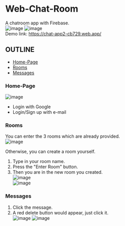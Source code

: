 # Web-Chat-Room
A chatroom app with Firebase.  
![image](https://user-images.githubusercontent.com/86723888/179365537-e2d3234d-39d2-4add-8186-f122d4030165.png)
![image](https://user-images.githubusercontent.com/86723888/179365510-59fc071d-201f-43e3-a595-934410854352.png)  
Demo link:  https://chat-app2-cb729.web.app/  

## OUTLINE
* [Home-Page](#Home-Page)
* [Rooms](#Rooms)
* [Messages](#Messages)
  
  
### Home-Page
![image](https://user-images.githubusercontent.com/86723888/179365537-e2d3234d-39d2-4add-8186-f122d4030165.png)  
* Login with Google
* Login/Sign up with e-mail





  
### Rooms
You can enter the 3 rooms which are already provided.  
![image](https://user-images.githubusercontent.com/86723888/179400820-746f2203-f2de-4417-a0e2-64648de1cfb0.png)  
  
  
Otherwise, you can create a room yourself.  
1. Type in your room name.
2. Press the "Enter Room" button.
3. Then you are in the new room you created.  
![image](https://user-images.githubusercontent.com/86723888/179400918-9e9a3475-b943-47b7-a1f5-7c4923e9a56b.png)  
![image](https://user-images.githubusercontent.com/86723888/179400935-a2564eb9-7ae8-4964-b745-5effe9a27de3.png)    
  

### Messages
1. Click the message.
2. A red delete button would appear, just click it.  
![image](https://user-images.githubusercontent.com/86723888/179401209-bde56e27-84a9-46f0-84d2-4d5e11bb7bff.png)
![image](https://user-images.githubusercontent.com/86723888/179401220-851656c3-c512-4da1-86cf-4c053b4ac195.png)



